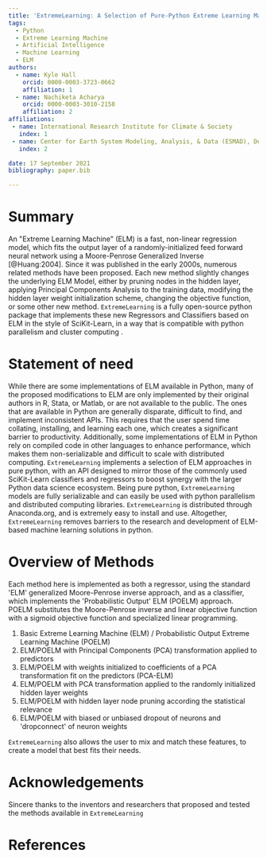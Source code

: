 ```yaml
---
title: 'ExtremeLearning: A Selection of Pure-Python Extreme Learning Machine Approaches '
tags:
  - Python
  - Extreme Learning Machine
  - Artificial Intelligence
  - Machine Learning
  - ELM
authors:
  - name: Kyle Hall
    orcid: 0000-0003-3723-0662
    affiliation: 1
  - name: Nachiketa Acharya
    orcid: 0000-0003-3010-2158
    affiliation: 2
affiliations:
 - name: International Research Institute for Climate & Society
   index: 1
 - name: Center for Earth System Modeling, Analysis, & Data (ESMAD), Department of Meteorology and Atmospheric Science, The Pennsylvania State University
   index: 2

date: 17 September 2021
bibliography: paper.bib

---
```


# Summary

An "Extreme Learning Machine" (ELM) is a fast, non-linear regression model, which fits the output layer of a randomly-initialized feed forward neural network using a Moore-Penrose Generalized Inverse [@Huang:2004]. Since it was published in the early 2000s, numerous related methods have been proposed. Each new method slightly changes the underlying ELM Model, either by pruning nodes in the hidden layer, applying Principal Components Analysis to the training data, modifying the hidden layer weight initialization scheme, changing the objective function, or some other new method. `ExtremeLearning` is a fully open-source python package that implements these new Regressors and Classifiers based on ELM in the style of SciKit-Learn, in a way that is compatible with python parallelism and cluster computing .

# Statement of need

While there are some implementations of ELM available in Python, many of the proposed modifications to ELM are only implemented by their original authors in R, Stata, or Matlab, or are not available to the public. The ones that are available in Python are generally disparate, difficult to find, and implement inconsistent APIs. This requires that the user spend time collating, installing, and learning each one, which creates a significant barrier to productivity. Additionally, some implementations of ELM in Python rely on compiled code in other languages to enhance performance, which makes them non-serializable and difficult to scale with distributed computing. `ExtremeLearning` implements a selection of ELM approaches in pure python, with an API designed to mirror those of the commonly used SciKit-Learn classifiers and regressors to boost synergy with the larger Python data science ecosystem. Being pure python, `ExtremeLearning` models are fully serializable and can easily be used with python parallelism and distributed computing libraries. `ExtremeLearning` is distributed through Anaconda.org, and is extremely easy to install and use. Altogether, `ExtremeLearning` removes barriers to the research and development of ELM-based machine learning solutions in python.

# Overview of Methods

Each method here is implemented as both a regressor, using the standard 'ELM' generalized Moore-Penrose inverse approach, and as a classifier, which implements the 'Probabilistic Output' ELM  (POELM) approach.  POELM substitutes the Moore-Penrose inverse and linear objective function with a sigmoid objective function and specialized linear programming.

1. Basic Extreme Learning Machine (ELM) / Probabilistic Output Extreme Learning Machine (POELM)
2. ELM/POELM with Principal Components (PCA) transformation applied to predictors
3. ELM/POELM with weights initialized to coefficients of a PCA transformation fit on the predictors (PCA-ELM)
4. ELM/POELM with PCA transformation applied to the randomly initialized hidden layer weights
5. ELM/POELM with hidden layer node pruning according the statistical relevance
6. ELM/POELM with biased or unbiased dropout of neurons and 'dropconnect' of neuron weights 

`ExtremeLearning` also allows the user to mix and match these features, to create a model that best fits their needs. 

# Acknowledgements
Sincere thanks to the inventors and researchers that proposed and tested the methods available in `ExtremeLearning` 

# References
